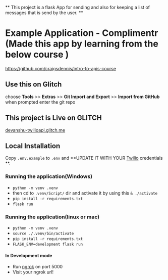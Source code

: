 ** This project is a flask App for sending and also for keeping a list of messages that is send by the user. **

# Example Application - Complimentr (Made this app by learning from the below course )

https://github.com/craigsdennis/intro-to-apis-course

## Use this on Glitch

choose **Tools** >> **Extras** >> **Git Import and Export** >> **Import from GitHub** when prompted enter the git repo

## This project is Live on GLITCH

[devanshu-twilioapi.glitch.me](https://devanshu-twilioapi.glitch.me)

## Local Installation

Copy `.env.example` to `.env` and **UPDATE IT WITH YOUR [Twilio](https://twilio.com) credentials **.

### Running the application(Windows)

- `python -m venv .venv`
- then cd to `.venv/Script/` dir and activate it by using this `& ./activate`
- `pip install -r requirements.txt`
- `flask run`

### Running the application(linux or mac)

- `python -m venv .venv`
- `source ./.venv/bin/activate`
- `pip install -r requirements.txt`
- `FLASK_ENV=development flask run`

#### In Development mode

- Run [ngrok](https://ngrok.com/) on port 5000
- Visit your ngrok url!
